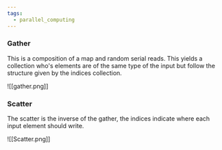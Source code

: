```yaml
---
tags:
  - parallel_computing
---
```

### Gather

This is a composition of a map and random serial reads. This yields a collection who's elements are of the same type of the input but follow the structure given by the indices collection.

![[gather.png]]
### Scatter

The scatter is the inverse of the gather, the indices indicate where each input element should write.

![[Scatter.png]]
